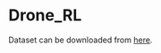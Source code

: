 # Drone_RL


Dataset can be downloaded from [here](https://drive.google.com/file/d/17eftRTyaoUpoCuT6tUdG9Ep9VsqYFm1M/view?usp=sharing).
